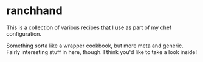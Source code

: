 # ranchhand

This is a collection of various recipes that I use as part of my chef
configuration.

Something sorta like a wrapper cookbook, but more meta and generic. Fairly
interesting stuff in here, though. I think you'd like to take a look inside!
